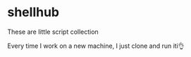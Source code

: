 # shellhub

These are little script collection 

Every time I work on a new machine, I just clone and run iti👌
